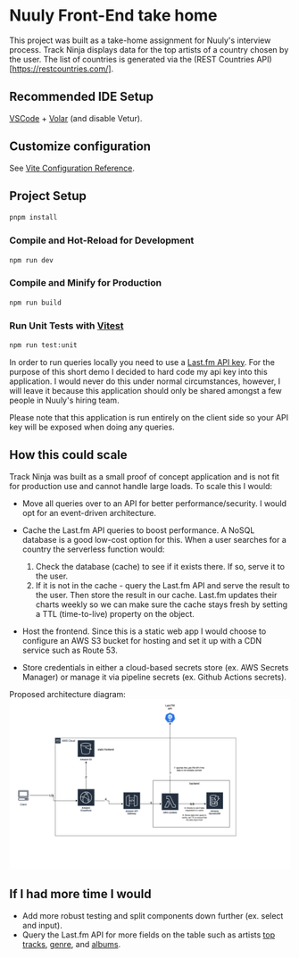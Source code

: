 # Nuuly Front-End take home

This project was built as a take-home assignment for Nuuly's interview process. Track Ninja displays data for the top artists of a country chosen by the user. The list of countries is generated via the (REST Countries API)[https://restcountries.com/].

## Recommended IDE Setup

[VSCode](https://code.visualstudio.com/) + [Volar](https://marketplace.visualstudio.com/items?itemName=Vue.volar) (and disable Vetur).

## Customize configuration

See [Vite Configuration Reference](https://vite.dev/config/).

## Project Setup

```sh
pnpm install
```

### Compile and Hot-Reload for Development

```sh
npm run dev
```

### Compile and Minify for Production

```sh
npm run build
```

### Run Unit Tests with [Vitest](https://vitest.dev/)

```sh
npm run test:unit
```

In order to run queries locally you need to use a [Last.fm API key](https://www.last.fm/api/authentication). For the purpose of this short demo I decided to hard code my api key into this application. I would never do this under normal circumstances, however, I will leave it because this application should only be shared amongst a few people in Nuuly's hiring team.

Please note that this application is run entirely on the client side so your API key will be exposed when doing any queries.

## How this could scale

Track Ninja was built as a small proof of concept application and is not fit for production use and cannot handle large loads. To scale this I would:

- Move all queries over to an API for better performance/security. I would opt for an event-driven architecture.

- Cache the Last.fm API queries to boost performance. A NoSQL database is a good low-cost option for this. When a user searches for a country the serverless function would:
    1. Check the database (cache) to see if it exists there. If so, serve it to the user.
    2. If it is not in the cache - query the Last.fm API and serve the result to the user. Then store the result in our cache. Last.fm updates their charts weekly so we can make sure the cache stays fresh by setting a TTL (time-to-live) property on the object.

- Host the frontend. Since this is a static web app I would choose to configure an AWS S3 bucket for hosting and set it up with a CDN service such as Route 53.
- Store credentials in either a cloud-based secrets store (ex. AWS Secrets Manager) or manage it via pipeline secrets (ex. Github Actions secrets).

Proposed architecture diagram:
![architecture diagram](./src/assets/TrackNinja.drawio_final.png)

## If I had more time I would

- Add more robust testing and split components down further (ex. select and input).
- Query the Last.fm API for more fields on the table such as artists [top tracks](https://www.last.fm/api/show/artist.getTopTracks), [genre](https://www.last.fm/api/show/artist.getTopTags), and [albums](https://www.last.fm/api/show/artist.getTopAlbums).
